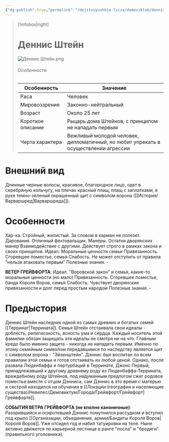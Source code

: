 ```yaml
---
{"dg-publish":true,"permalink":"/dejstvuyushhie-licza/demoviktum/dennis-shtejn/","dgPassFrontmatter":true}
---
```



> [!infobox|right]
> # Деннис Штейн
> ![Деннис Штейн.png](/img/user/%D0%98%D0%B7%D0%BE%D0%B1%D1%80%D0%B0%D0%B6%D0%B5%D0%BD%D0%B8%D1%8F/%D0%94%D0%B5%D0%BD%D0%BD%D0%B8%D1%81%20%D0%A8%D1%82%D0%B5%D0%B9%D0%BD.png)
> ###### Особенности
> | Особенность | Значение |
> | ---- | ---- |
> | Раса | Человек|
> | Мировоззрение | Законно-нейтральный |
> | Возраст | Около 25 лет |
> | Короткое описание |Рыцарь дома Штейнов, с принципом не нападать первым|
> | Черта характера | Вежливый молодой человек, дипломатичный, но любит упрекать в осуществлении агрессии|

# Внешний вид

Длинные черные волосы, красивое, благородное лицо, одет в серебряную кольчугу, на плечах красный плащ, плащ с заплатками, в руке темно-зеленый окрашенный щит с символом ворона ([[История/Варваршред\|Варваршреда]]).

# Особенности

Хар-ка. Стройный, жилистый. За словом в карман не полезет.
Дарования. Отличный фехтовальщик.
Манеры. Остатки дворянских манер
Взаимодействие с другими. Действует строго в рамках закона и своих принципов.
Идеал. Моральные ценности семьи
Привязанность. Сгоревшее поместье, семья
Слабость. Не может отступить от правила "нельзя атаковать первым"
Полезные знания. -

**ВЕТЕР ГРЕЙВФОРТА**:
Идеал. "Воровской закон" и семья, какие-то моральные ценности (но мало)
Привязанность. Сгоревшее поместье, банда Короля Воров, семья
Слабость. Чувствует дворянские привязанности и долг перед простым народом
Полезные знания. -

# Предыстория

Деннис Штейн наследник одной из самых древних и богатых семей [[Терринат\|Террината]]. Семья Штейн отстаивала свои идеалы - доблесть, религиозность, ясность ума и сердца. Каждый носитель этой фамилии обязан защищать эти идеалы не смотря ни на что. Главным кредо было именно защита - никогда не нападать первым. Именно по этому семейным символом передавшимся по наследству является щит с символом ворона - "Эйзенштейн". Дэннис был воспитан по всем правилам этой семьи и готов отстаивать их любой ценой. Однако, после развала Люденбаффа и пертурбаций в Терринате, Джонс Первый, принадлежавший к другому древнему роду из Люденбаффа-Террината, враждебному роду Штейнов, под надуманным предлогом сжег родовое поместье вместе с отцом Дэнниса, сам Дэннис в это время с матерью и сестрой находился на обучении в [[Локации (география и населяющие существа)/Невелес/Демовиктум/Города/Грейвфорт/Грейвфорт\|Грейвфорте]]. 

**СОБЫТИЯ ВЕТРА ГРЕЙВФОРТА (не вполне каноничные)**:
Разорившийся и осиротевший Дэннис помутнился рассудком и вступил под крыло [[Организации, объединения, армии/Бандиты Короля Воров\|Короля Воров]]. Уже отсидел год и набил татуировки на теле. Ныне активно движется по карьерной лестнице в ранге "посла" и "бродяги" (правильного уголовника).